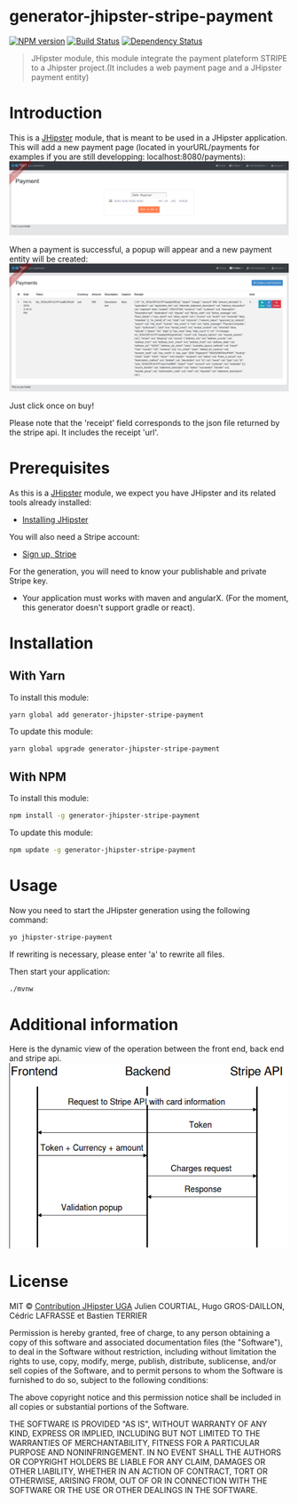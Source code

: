 # generator-jhipster-stripe-payment
[![NPM version][npm-image]][npm-url] [![Build Status][travis-image]][travis-url] [![Dependency Status][daviddm-image]][daviddm-url]
> JHipster module, this module integrate the payment plateform STRIPE to a Jhipster project.(It includes a web payment page and a JHipster payment entity)

# Introduction

This is a [JHipster](http://jhipster.github.io/) module, that is meant to be used in a JHipster application. This will add a new payment page (located in yourURL/payments for examples if you are still developping: localhost:8080/payments):
![Payment Page](images/PaymentPage.png)

When a payment is successful, a popup will appear and a new payment entity will be created:
![Entity Page](images/EntityPayment.png)

Just click once on buy!

Please note that the 'receipt' field corresponds to the json file returned by the stripe api. It includes the receipt 'url'.


# Prerequisites

As this is a [JHipster](http://jhipster.github.io/) module, we expect you have JHipster and its related tools already installed:

- [Installing JHipster](https://jhipster.github.io/installation.html)

You will also need a Stripe account:

- [Sign up, Stripe](https://dashboard.stripe.com/register)

For the generation, you will need to know your publishable and private Stripe key.

- Your application must works with maven and angularX. (For the moment, this generator doesn't support gradle or react).


# Installation

## With Yarn

To install this module:

```bash
yarn global add generator-jhipster-stripe-payment
```

To update this module:

```bash
yarn global upgrade generator-jhipster-stripe-payment
```

## With NPM

To install this module:

```bash
npm install -g generator-jhipster-stripe-payment
```

To update this module:

```bash
npm update -g generator-jhipster-stripe-payment
```

# Usage

Now you need to start the JHipster generation using the following command:
```bash
yo jhipster-stripe-payment
```
If rewriting is necessary, please enter 'a' to rewrite all files.

Then start your application:
```bash
./mvnw
```

# Additional information
Here is the dynamic view of the operation between the front end, back end and stripe api.
![Stripe dynamic view with JHipster](images/diagram.png)

# License


MIT © [Contribution JHipster UGA](https://github.com/contribution-jhipster-uga/)
Julien COURTIAL, Hugo GROS-DAILLON, Cédric LAFRASSE et Bastien TERRIER

Permission is hereby granted, free of charge, to any person obtaining a copy of this software and associated documentation files (the "Software"), to deal in the Software without restriction, including without limitation the rights to use, copy, modify, merge, publish, distribute, sublicense, and/or sell copies of the Software, and to permit persons to whom the Software is furnished to do so, subject to the following conditions:

The above copyright notice and this permission notice shall be included in all copies or substantial portions of the Software.

THE SOFTWARE IS PROVIDED "AS IS", WITHOUT WARRANTY OF ANY KIND, EXPRESS OR IMPLIED, INCLUDING BUT NOT LIMITED TO THE WARRANTIES OF MERCHANTABILITY, FITNESS FOR A PARTICULAR PURPOSE AND NONINFRINGEMENT. IN NO EVENT SHALL THE AUTHORS OR COPYRIGHT HOLDERS BE LIABLE FOR ANY CLAIM, DAMAGES OR OTHER LIABILITY, WHETHER IN AN ACTION OF CONTRACT, TORT OR OTHERWISE, ARISING FROM, OUT OF OR IN CONNECTION WITH THE SOFTWARE OR THE USE OR OTHER DEALINGS IN THE SOFTWARE.

[npm-image]: https://img.shields.io/npm/v/generator-jhipster-database-backup.svg
[npm-url]: https://npmjs.org/package/generator-jhipster-database-backup
[travis-image]: https://travis-ci.org/contribution-jhipster-uga/generator-jhipster-database-backup.svg?branch=master
[travis-url]: https://travis-ci.org/contribution-jhipster-uga/generator-jhipster-database-backup
[daviddm-image]: https://david-dm.org/contribution-jhipster-uga/generator-jhipster-database-backup.svg?theme=shields.io
[daviddm-url]: https://david-dm.org/contribution-jhipster-uga/generator-jhipster-database-backup
